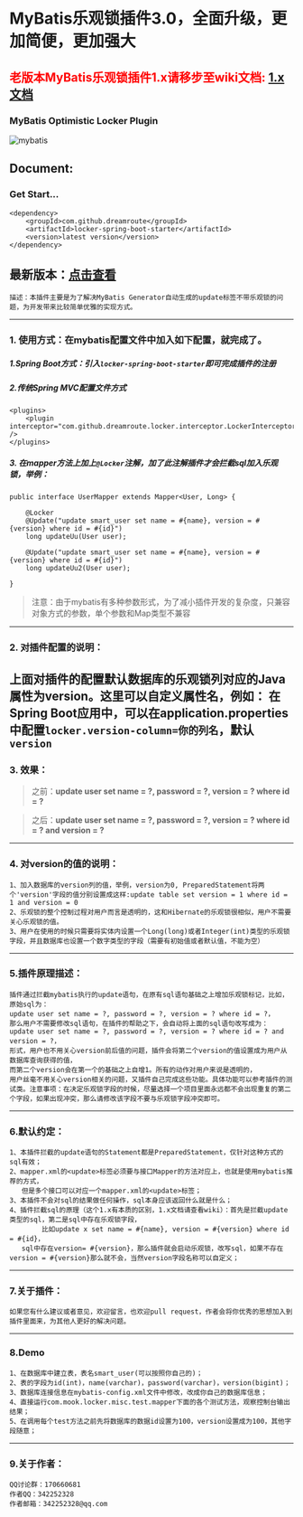 # MyBatis乐观锁插件3.0，全面升级，更加简便，更加强大 #

## <font color="red">老版本MyBatis乐观锁插件1.x请移步至wiki文档:</font> [1.x文档](https://github.com/Dreamroute/locker/wiki/mybatis%E4%B9%90%E8%A7%82%E9%94%811.x%E6%96%87%E6%A1%A3 "1.x文档")

### MyBatis Optimistic Locker Plugin ###

![mybatis](http://mybatis.github.io/images/mybatis-logo.png)


## Document: ##

### Get Start...
```
<dependency>
    <groupId>com.github.dreamroute</groupId>
    <artifactId>locker-spring-boot-starter</artifactId>
    <version>latest version</version>
</dependency>
```
最新版本：[点击查看](https://search.maven.org/artifact/com.github.dreamroute/locker-spring-boot-starter)
----------

	描述：本插件主要是为了解决MyBatis Generator自动生成的update标签不带乐观锁的问题，为开发带来比较简单优雅的实现方式。

----------
### 1. 使用方式：在mybatis配置文件中加入如下配置，就完成了。 ###

##### 1.Spring Boot方式：引入`locker-spring-boot-starter`即可完成插件的注册

##### 2.传统Spring MVC配置文件方式
```
<plugins>
    <plugin interceptor="com.github.dreamroute.locker.interceptor.LockerInterceptor" />
</plugins>
```
##### 3. 在mapper方法上加上`@Locker`注解，加了此注解插件才会拦截sql加入乐观锁，举例：
```
public interface UserMapper extends Mapper<User, Long> {

	@Locker
	@Update("update smart_user set name = #{name}, version = #{version} where id = #{id}")
	long updateUu(User user);

	@Update("update smart_user set name = #{name}, version = #{version} where id = #{id}")
	long updateUu2(User user);

}

```
> 注意：由于mybatis有多种参数形式，为了减小插件开发的复杂度，只兼容对象方式的参数，单个参数和Map类型不兼容

----------

### 2. 对插件配置的说明： ###
	
上面对插件的配置默认数据库的乐观锁列对应的Java属性为version。这里可以自定义属性名，例如：
在Spring Boot应用中，可以在application.properties中配置`locker.version-column=你的列名`，默认`version`
----------

### 3. 效果： ###
> 之前：**update user set name = ?, password = ?, version = ? where id = ?**

> 之后：**update user set name = ?, password = ?, version = ? where id = ? and version = ?**

----------


### 4. 对version的值的说明： ###
	1、加入数据库的version列的值，举例，version为0, PreparedStatement将两个'version'字段的值分别设置成这样:update table set version = 1 where id = 1 and version = 0 
	2、乐观锁的整个控制过程对用户而言是透明的，这和Hibernate的乐观锁很相似，用户不需要关心乐观锁的值。
	3、用户在使用的时候只需要将实体内设置一个Long(long)或者Integer(int)类型的乐观锁字段，并且数据库也设置一个数字类型的字段（需要有初始值或者默认值，不能为空）

----------
### 5.插件原理描述： ###
	插件通过拦截mybatis执行的update语句，在原有sql语句基础之上增加乐观锁标记，比如，原始sql为：
	update user set name = ?, password = ?, version = ? where id = ?，
	那么用户不需要修改sql语句，在插件的帮助之下，会自动将上面的sql语句改写成为：
	update user set name = ?, password = ?, version = ? where id = ? and version = ?，
	形式，用户也不用关心version前后值的问题，插件会将第二个version的值设置成为用户从数据库查询获得的值，
	而第二个version会在第一个的基础之上自增1。所有的动作对用户来说是透明的，
	用户丝毫不用关心version相关的问题，又插件自己完成这些功能。具体功能可以参考插件的测试类。注意事项：在决定乐观锁字段的时候，尽量选择一个项目里面永远都不会出现重复的第二个字段，如果出现冲突，那么请修改该字段不要与乐观锁字段冲突即可。

----------

### 6.默认约定： ###
	1、本插件拦截的update语句的Statement都是PreparedStatement，仅针对这种方式的sql有效；
	2、mapper.xml的<update>标签必须要与接口Mapper的方法对应上，也就是使用mybatis推荐的方式，
	   但是多个接口可以对应一个mapper.xml的<update>标签；
	3、本插件不会对sql的结果做任何操作，sql本身应该返回什么就是什么；
	4、插件拦截sql的原理（这个1.x有本质的区别，1.x文档请查看wiki）：首先是拦截update类型的sql，第二是sql中存在乐观锁字段，
	        比如update x set name = #{name}, version = #{version} where id = #{id}，
	   sql中存在version= #{version}，那么插件就会启动乐观锁，改写sql，如果不存在version = #{version}那么就不会，当然version字段名称可以自定义；

----------


### 7.关于插件： ###
	如果您有什么建议或者意见，欢迎留言，也欢迎pull request，作者会将你优秀的思想加入到插件里面来，为其他人更好的解决问题。

----------
### 8.Demo ###
	1、在数据库中建立表，表名smart_user(可以按照你自己的)；
	2、表的字段为id(int)，name(varchar)，password(varchar)，version(bigint)；
	3、数据库连接信息在mybatis-config.xml文件中修改，改成你自己的数据库信息；
	4、直接运行com.mook.locker.misc.test.mapper下面的各个测试方法，观察控制台输出结果；
	5、在调用每个test方法之前先将数据库的数据id设置为100，version设置成为100，其他字段随意；

----------

### 9.关于作者： ###
	QQ讨论群：170660681
	作者QQ：342252328
	作者邮箱：342252328@qq.com
